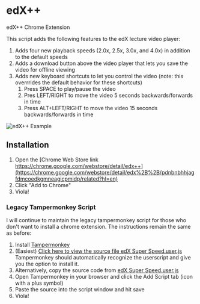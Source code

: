 # edX++
edX++ Chrome Extension

This script adds the following features to the edX lecture video player:
1. Adds four new playback speeds (2.0x, 2.5x, 3.0x, and 4.0x) in addition to the default speeds
1. Adds a download button above the video player that lets you save the video for offline viewing
1. Adds new keyboard shortcuts to let you control the video (note: this overrrides the default behavior for these shortcuts)
    1. Press SPACE to play/pause the video
    1. Pres LEFT/RIGHT to move the video 5 seconds backwards/forwards in time
    1. Press ALT+LEFT/RIGHT to move the video 15 seconds backwards/forwards in time


![edX++ Example](https://i.imgur.com/WVdjCrN.png)

## Installation

1. Open the [Chrome Web Store link https://chrome.google.com/webstore/detail/edx++](https://chrome.google.com/webstore/detail/edx%2B%2B/pdnbnbhhjagfdmcoedkgmneagicpmidp/related?hl=en)
1. Click "Add to Chrome"
1. Viola!

### Legacy Tampermonkey Script
I will continue to maintain the legacy tampermonkey script for those who don't want to install a chrome extension. The instructions remain the same as before:

1. Install [Tampermonkey](https://tampermonkey.net/)
1. (Easiest) [Click here to view the source file edX Super Speed.user.js](https://github.com/EricPryzant/edX-Super-Speed/raw/master/edX%20Super%20Speed.user.js) Tampermonkey should automatically recognize the userscript and give you the option to install it.
1. Alternatively, copy the source code from [edX Super Speed.user.js](https://github.com/EricPryzant/edX-Super-Speed/blob/master/edX%20Super%20Speed.user.js)
1. Open Tampermonkey in your browser and click the Add Script tab (icon with a plus symbol)
1. Paste the source into the script window and hit save
1. Viola!
